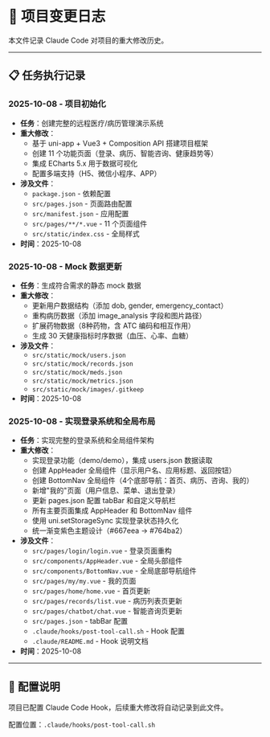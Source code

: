 # 📝 项目变更日志

本文件记录 Claude Code 对项目的重大修改历史。

---

## 📋 任务执行记录

### 2025-10-08 - 项目初始化
- **任务**：创建完整的远程医疗/病历管理演示系统
- **重大修改**：
  - 基于 uni-app + Vue3 + Composition API 搭建项目框架
  - 创建 11 个功能页面（登录、病历、智能咨询、健康趋势等）
  - 集成 ECharts 5.x 用于数据可视化
  - 配置多端支持（H5、微信小程序、APP）
- **涉及文件**：
  - `package.json` - 依赖配置
  - `src/pages.json` - 页面路由配置
  - `src/manifest.json` - 应用配置
  - `src/pages/**/*.vue` - 11 个页面组件
  - `src/static/index.css` - 全局样式
- **时间**：2025-10-08

### 2025-10-08 - Mock 数据更新
- **任务**：生成符合需求的静态 mock 数据
- **重大修改**：
  - 更新用户数据结构（添加 dob, gender, emergency_contact）
  - 重构病历数据（添加 image_analysis 字段和图片路径）
  - 扩展药物数据（8种药物，含 ATC 编码和相互作用）
  - 生成 30 天健康指标时序数据（血压、心率、血糖）
- **涉及文件**：
  - `src/static/mock/users.json`
  - `src/static/mock/records.json`
  - `src/static/mock/meds.json`
  - `src/static/mock/metrics.json`
  - `src/static/mock/images/.gitkeep`
- **时间**：2025-10-08

### 2025-10-08 - 实现登录系统和全局布局
- **任务**：实现完整的登录系统和全局组件架构
- **重大修改**：
  - 实现登录功能（demo/demo），集成 users.json 数据读取
  - 创建 AppHeader 全局组件（显示用户名、应用标题、返回按钮）
  - 创建 BottomNav 全局组件（4个底部导航：首页、病历、咨询、我的）
  - 新增"我的"页面（用户信息、菜单、退出登录）
  - 更新 pages.json 配置 tabBar 和自定义导航栏
  - 所有主要页面集成 AppHeader 和 BottomNav 组件
  - 使用 uni.setStorageSync 实现登录状态持久化
  - 统一渐变紫色主题设计（#667eea → #764ba2）
- **涉及文件**：
  - `src/pages/login/login.vue` - 登录页面重构
  - `src/components/AppHeader.vue` - 全局头部组件
  - `src/components/BottomNav.vue` - 全局底部导航组件
  - `src/pages/my/my.vue` - 我的页面
  - `src/pages/home/home.vue` - 首页更新
  - `src/pages/records/list.vue` - 病历列表页更新
  - `src/pages/chatbot/chat.vue` - 智能咨询页更新
  - `src/pages.json` - tabBar 配置
  - `.claude/hooks/post-tool-call.sh` - Hook 配置
  - `.claude/README.md` - Hook 说明文档
- **时间**：2025-10-08

---

## 🔧 配置说明

项目已配置 Claude Code Hook，后续重大修改将自动记录到此文件。

配置位置：`.claude/hooks/post-tool-call.sh`
